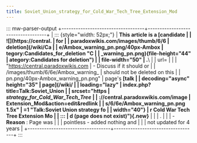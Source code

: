 ```yaml
---
title: Soviet_Union_strategy_for_Cold_War_Tech_Tree_Extension_Mod
---
```

::: mw-parser-output
+-----------------------------------+-----------------------------------+
| ::: {style="width: 52px;"}        | **This article is a [candidate    |
| ![](https://central.              | for                               |
| paradoxwikis.com/images/thumb/6/6 | deletion](/wiki/Ca                |
| e/Ambox_warning_pn.png/40px-Ambox | tegory:Candidates_for_deletion "C |
| _warning_pn.png){file-height="44" | ategory:Candidates for deletion") |
| file-width="50"                   | .**\                              |
| url=                              |                                   |
| "https://central.paradoxwikis.com | -   Discuss if it should or       |
| /images/thumb/6/6e/Ambox_warning_ |     should not be deleted on this |
| pn.png/40px-Ambox_warning_pn.png" |     page's **[talk                |
| decoding="async" height="35"      |     page](/wiki/                  |
| loading="lazy"                    | index.php?title=Talk:Soviet_Union |
| srcset="https                     | _strategy_for_Cold_War_Tech_Tree_ |
| ://central.paradoxwikis.com/image | Extension_Mod&action=edit&redlink |
| s/6/6e/Ambox_warning_pn.png 1.5x" | =1 "Talk:Soviet Union strategy fo |
| width="40"}                       | r Cold War Tech Tree Extension Mo |
| :::                               | d (page does not exist)"){.new}** |
|                                   |     .                             |
|                                   | -   **Reason** : Page was         |
|                                   |     pointless - added nothing and |
|                                   |     not updated for 4 years       |
+-----------------------------------+-----------------------------------+
:::
